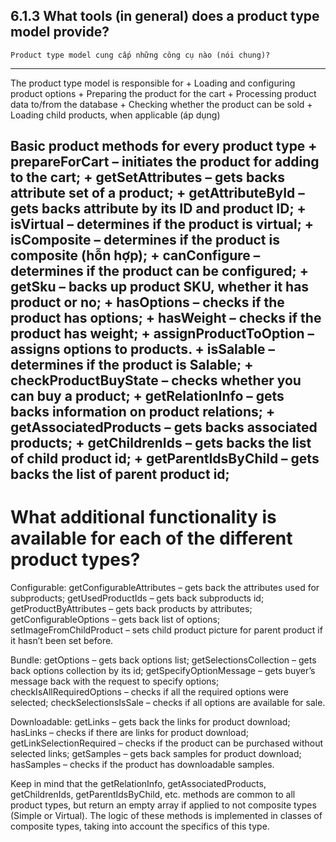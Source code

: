 ## 6.1.3 What tools (in general) does a product type model provide?
	Product type model cung cấp những công cụ nào (nói chung)?
----------------------------------------------------------------------------

The product type model is responsible for
	+ Loading and configuring product options
	+ Preparing the product for the cart
	+ Processing product data to/from the database
	+ Checking whether the product can be sold
	+ Loading child products, when applicable (áp dụng)

Basic product methods for every product type
	+ prepareForCart – initiates the product for adding to the cart;
	+ getSetAttributes – gets backs attribute set of a product;
	+ getAttributeById – gets backs attribute by its ID and product ID;
	+ isVirtual – determines if the product is virtual;
	+ isComposite – determines if the product is composite (hỗn hợp);
	+ canConfigure – determines if the product can be configured;
	+ getSku – backs up product SKU, whether it has product or no;
	+ hasOptions – checks if the product has options;
	+ hasWeight – checks if the product has weight;
	+ assignProductToOption – assigns options to products.
	+ isSalable – determines if the product is Salable;
	+ checkProductBuyState – checks whether you can buy a product;
	+ getRelationInfo – gets backs information on product relations;
	+ getAssociatedProducts – gets backs associated products;
	+ getChildrenIds – gets backs the list of child product id;
	+ getParentIdsByChild – gets backs the list of parent product id;
----------------------------------------------------------------------------


# What additional functionality is available for each of the different product types?

Configurable:
	getConfigurableAttributes – gets back the attributes used for subproducts;
	getUsedProductIds – gets back subproducts id;
	getProductByAttributes – gets back products by attributes;
	getConfigurableOptions – gets back list of options;
	setImageFromChildProduct – sets child product picture for parent product if it hasn’t been set before.

Bundle:
	getOptions – gets back options list;
	getSelectionsCollection – gets back options collection by its id;
	getSpecifyOptionMessage – gets buyer’s message back with the request to specify options;
	checkIsAllRequiredOptions – checks if all the required options were selected;
	checkSelectionsIsSale – checks if all options are available for sale.

Downloadable:
	getLinks – gets back the links for product download;
	hasLinks – checks if there are links for product download;
	getLinkSelectionRequired – checks if the product can be purchased without selected links;
	getSamples – gets back samples for product download;
	hasSamples – checks if the product has downloadable samples.

Keep in mind that the getRelationInfo, getAssociatedProducts, getChildrenIds, getParentIdsByChild, etc. methods are common to all product types, but return an empty array if applied to not composite types (Simple or Virtual). 
The logic of these methods is implemented in classes of composite types, taking into account the specifics of this type.